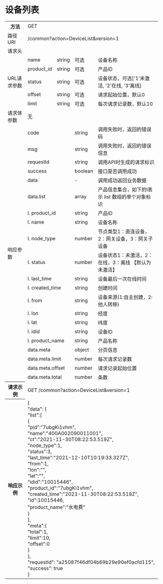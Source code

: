 # 设备列表

<table>
<tr><th>方法</th><td colspan="4">GET</th></tr>
<tr><td>路径URI</td><td colspan="4">/common?action=DeviceList&version=1</td></tr>
<tr><td>请求头</td><td colspan="4"></td></tr>

<tr><td rowspan="5">URL请求参数</td><td>name</td><td>string</td><td>可选</td><td>设备名称</td></td>
<tr><td>product_id</td><td>string</td><td>可选</td><td>产品ID</td></tr>
<tr><td>status</td><td>string</td><td>可选</td><td>设备状态，可选['1'未激活, '2'在线, '3'离线]</td></tr>
<tr><td>offset</td><td>string</td><td>可选</td><td>请求起始位置，默认0</td></tr>
<tr><td>limit</td><td>string</td><td>可选</td><td>每次请求记录数，默认10</td></tr>

<tr><td>请求体参数</td><td colspan="4">无</td></tr>

<tr><td rowspan="21">响应参数</td><td colspan="2">code</td><td>string</td><td>调用失败时，返回的错误码</td></tr>
<tr><td colspan="2">msg</td><td>string</td><td>调用失败时，返回的错误信息</td></tr>
<tr><td colspan="2">requestId</td><td>string</td><td>调用API时生成的请求标识</td></tr>
<tr><td colspan="2">success</td><td>boolean</td><td>接口是否调用成功</td></tr>
<tr><td colspan="2">data</td><td>-</td><td>调用成功返回业务数据</td></tr>
<tr><td colspan="2">data.list</td><td>array</td><td>产品信息集合，如下的l表示 list 数组的单个对象标识</td></tr>
<tr><td colspan="2">l. product_id</td><td>string</td><td>产品ID</td></tr>
<tr><td colspan="2">l. name</td><td>string</td><td>设备名称</td></tr>
<tr><td colspan="2">l. node_type</td><td>number</td><td>节点类型1：直连设备，2：网关设备，3：网关子设备</td></tr>
<tr><td colspan="2">l. status</td><td>number</td><td>设备状态1：未激活，2：在线，3：离线 【默认为未激活】</td></tr>
<tr><td colspan="2">l. last_time</td><td>string</td><td>设备最后一次在线时间</td></tr>
<tr><td colspan="2">l. created_time</td><td>string</td><td>创建时间</td></tr>
<tr><td colspan="2">l. from</td><td>string</td><td>设备来源(1:自主创建，2:他人转移)</td></tr>
<tr><td colspan="2">l. lon</td><td>string</td><td>经度</td></tr>
<tr><td colspan="2">l. lat</td><td>string</td><td>纬度</td></tr>
<tr><td colspan="2">l. idid</td><td>string</td><td>设备ID</td></tr>
<tr><td colspan="2">l. product_name</td><td>string</td><td>产品名称</td></tr>
<tr><td colspan="2">data.meta</td><td>object</td><td>分页信息</td></tr>
<tr><td colspan="2">data.meta.limit</td><td>number</td><td>每次请求记录数</td></tr>
<tr><td colspan="2">data.meta.offset</td><td>number</td><td>请求记录起始位置</td></tr>
<tr><td colspan="2">data.meta.total</td><td>number</td><td>条数</td></tr>

<tr><th>请求示例</th><td colspan="4">GET /common?action=DeviceList&version=1</th></tr>
<tr><th>响应示例</th><td colspan="4">
{<br>
    "data": {<br>
          "list":[<br>
            {<br>
                "pid":"7ubgKi1vhm",<br>
                "name":"400A002090011001",<br>
                "ct":"2021-11-30T08:22:53.519Z",<br>
                "node_type":1,<br>
                "status":3,<br>
                "last_time":"2021-12-10T10:19:33.327Z",<br>
                "from":1,<br>
                "lon":"",<br>
                "lat":"",<br>
                "idid":"10015446",<br>
                "product_id":"7ubgKi1vhm",<br>
                "created_time":"2021-11-30T08:22:53.519Z",<br>
                "id":10015446,<br>
                "product_name":"水电费"<br>
            }<br>
        ],<br>        
"meta":{<br>
            "total":1,<br>
            "limit":10,<br>
            "offset":0<br>
        }<br>
 },<br>
    "requestId": "a25087f46df04b69b29e90ef0acfd115", <br>
    "success": true<br>
}<br>
</th></tr>
</table>